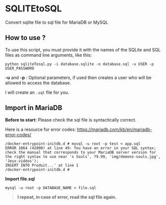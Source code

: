 # SQLITEtoSQL
Convert sqlite file to sql file for MariaDB or MySQL

## How to use ?
To use this script, you must provide it with the names of the SQLite and SQL files as command line arguments, like this:

`python sqliteTosql.py -i database.sqlite -o database.sql -u USER -p USER_PASSWORD`

**-u** and **-p** : Optional parameters, if used then creates a user who will be allowed to access the database.

I will create an `.sql` file for you.

## Import in MariaDB

**Before to start**: Please check the sql file is syntactically correct. 

Here is a resource for error codes:
https://mariadb.com/kb/en/mariadb-error-codes/

```text
/docker-entrypoint-initdb.d # mysql -u root -p test < app.sql
ERROR 1064 (42000) at line 49: You have an error in your SQL syntax; check the manual that corresponds to your MariaDB server version for the right syntax to use near 's Souls', 79.99, 'img/demons-souls.jpg', 'Jeux-vidéos');
INSERT INTO Produit...' at line 1
/docker-entrypoint-initdb.d #
```

**Import file.sql**

`mysql -u root -p DATABASE_NAME < file.sql`

> **I repeat, in case of error, read the sql file again.**
